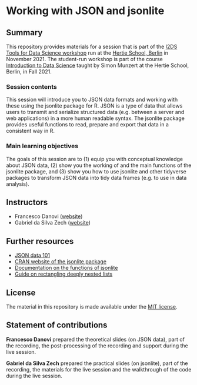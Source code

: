 # Working with JSON and jsonlite


## Summary

This repository provides materials for a session that is part of the [I2DS Tools for Data Science workshop](https://github.com/intro-to-data-science-21-workshop) run at the [Hertie School, Berlin](https://www.hertie-school.org/en/) in November 2021. The student-run workshop is part of the course [Introduction to Data Science](https://github.com/intro-to-data-science-21) taught by Simon Munzert at the Hertie School, Berlin, in Fall 2021.

### Session contents

This session will introduce you to JSON data formats and working with these using the jsonlite package for R. JSON is a type of data that allows users to transmit and serialize structured data (e.g. between a server and web applications) in a more human readable syntax. The jsonlite package provides useful functions to read, prepare and export that data in a consistent way in R.

### Main learning objectives

The goals of this session are to (1) equip you with conceptual knowledge about JSON data, (2) show you the working of and the main functions of the jsonlite package, and (3) show you how to use jsonlite and other tidyverse packages to transform JSON data into tidy data frames (e.g. to use in data analysis).


## Instructors

- Francesco Danovi ([website](https://github.com/fradanov))
- Gabriel da Silva Zech ([website](https://github.com/GabZech))


## Further resources

- [JSON data 101](https://guru99.com/json-tutorial-example.html)
- [CRAN website of the jsonlite package](https://cran.r-project.org/web/packages/jsonlite/index.html)
- [Documentation on the functions of jsonlite](https://www.rdocumentation.org/packages/jsonlite/versions/1.7.2)
- [Guide on rectangling deeply nested lists](https://tidyr.tidyverse.org/articles/rectangle.html)


## License

The material in this repository is made available under the [MIT license](http://opensource.org/licenses/mit-license.php). 

## Statement of contributions

**Francesco Danovi** prepared the theoretical slides (on JSON data), part of the recording, the post-processing of the recording and support during the live session.

**Gabriel da Silva Zech** prepared the practical slides (on jsonlite), part of the recording, the materials for the live session and the walkthrough of the code during the live session.